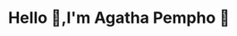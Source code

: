 <h1 align="center">Hello 👋,I'm Agatha Pempho 🌴 </h1>
<!-- <h3 align="center">A passionate software developer, open source enthusiast, and data scientist in Malawi.</h3> -->

                                                     
<!--
### 🔭 I’m currently working on my final year project mobile app
### 🌱 I’m currently learning flutter(dart) ✨, android dev with java, and python
### 👯 I’m looking to collaborate on any cool open source projects, and i am looking for any  internship
### 💬 Ask me about JavaScript-->

<!--
**agatha-chituwa/agatha-chituwa** is a ✨ _special_ ✨ repository because its `README.md` (this file) appears on your GitHub profile.

Here are some ideas to get you started:
-👨‍💻 All of my projects are available at https://github.com/agatha-chituwa
- 📫 How to reach me: ...
- 😄 Pronouns: ...
- ⚡ Fun fact: ...
-->
